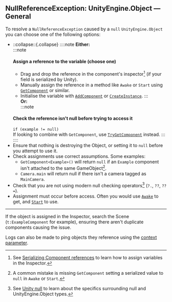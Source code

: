 ## NullReferenceException: UnityEngine.Object — General

To resolve a `NullReferenceException` caused by a `null` `UnityEngine.Object` you can choose one of the following options:

- ::collapse::{.collapse}
::::note
**Either:**  
:::note
  #### Assign a reference to the variable (choose one)
  - Drag and drop the reference in the component's inspector[^1] (if your field is serialized by Unity).
  - Manually assign the reference in a method like `Awake` or `Start` using [`GetComponent`](https://docs.unity3d.com/ScriptReference/GameObject.GetComponent.html) or similar.
  - Initialise the variable with [`AddComponent`](https://docs.unity3d.com/ScriptReference/GameObject.AddComponent.html) or [`CreateInstance`](https://docs.unity3d.com/ScriptReference/ScriptableObject.CreateInstance.html).
:::  
  **Or:**  
:::note
  #### Check the reference isn't null before trying to access it
  `if (example != null)`  
  If looking to combine with `GetComponent`, use [`TryGetComponent`](https://docs.unity3d.com/ScriptReference/Component.TryGetComponent.html) instead.
:::
::::
- Ensure that nothing is destroying the Object, or setting it to `null` before you attempt to use it.
- Check assignments use correct assumptions. Some examples:
  - `GetComponent<Example>()` will return `null` if an `Example` component isn't attached to the same GameObject[^2].
  - `Camera.main` will return null if there isn't a camera tagged as `MainCamera`.
- Check that you are not using modern null checking operators[^3] (`?.`, `??`, `??=`).
- Assignment must occur before access. Often you would use [`Awake`](https://docs.unity3d.com/ScriptReference/MonoBehaviour.Awake.html) to get, and [`Start`](https://docs.unity3d.com/ScriptReference/MonoBehaviour.Start.html) to use.

---

If the object is assigned in the Inspector, search the Scene (`t:ExampleComponent` for example), ensuring there aren't duplicate components causing the issue.

Logs can also be made to ping objects they reference using the [context parameter](../../../Debugging/Logging/How-to.md).

[^1]: See [Serializing Component references](../../../Variables/Other%20Members/Serializing%20Component%20References.md) to learn how to assign variables in the Inspector.  
[^2]: A common mistake is missing `GetComponent` setting a serialized value to `null` in `Awake` or `Start`.  
[^3]: See [Unity null](../../../Other/Unity%20Null.md) to learn about the specifics surrounding null and UnityEngine.Object types.  